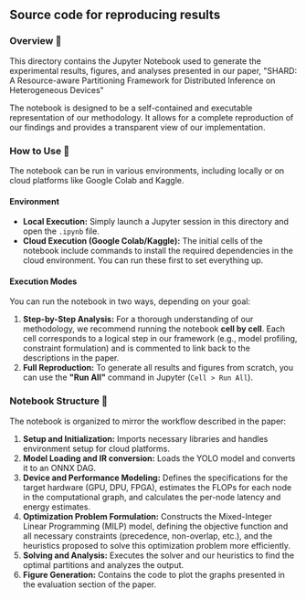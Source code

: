 ## Source code for reproducing results

### Overview 📝

This directory contains the Jupyter Notebook used to generate the experimental results, figures, and analyses presented in our paper, "SHARD: A Resource-aware Partitioning Framework for Distributed Inference on Heterogeneous Devices"

The notebook is designed to be a self-contained and executable representation of our methodology. It allows for a complete reproduction of our findings and provides a transparent view of our implementation.


### How to Use 🚀

The notebook can be run in various environments, including locally or on cloud platforms like Google Colab and Kaggle.

#### Environment

  * **Local Execution:** Simply launch a Jupyter session in this directory and open the `.ipynb` file.
  * **Cloud Execution (Google Colab/Kaggle):** The initial cells of the notebook include commands to install the required dependencies in the cloud environment. You can run these first to set everything up.

#### Execution Modes

You can run the notebook in two ways, depending on your goal:

1.  **Step-by-Step Analysis:** For a thorough understanding of our methodology, we recommend running the notebook **cell by cell**. Each cell corresponds to a logical step in our framework (e.g., model profiling, constraint formulation) and is commented to link back to the descriptions in the paper.
2.  **Full Reproduction:** To generate all results and figures from scratch, you can use the **"Run All"** command in Jupyter (`Cell > Run All`).


### Notebook Structure 🔬

The notebook is organized to mirror the workflow described in the paper:

1.  **Setup and Initialization:** Imports necessary libraries and handles environment setup for cloud platforms.
2.  **Model Loading and IR conversion:** Loads the YOLO model and converts it to an ONNX DAG.
3.  **Device and Performance Modeling:** Defines the specifications for the target hardware (GPU, DPU, FPGA), estimates the FLOPs for each node in the computational graph, and calculates the per-node latency and energy estimates.
4.  **Optimization Problem Formulation:** Constructs the Mixed-Integer Linear Programming (MILP) model, defining the objective function and all necessary constraints (precedence, non-overlap, etc.), and the heuristics proposed to solve this optimization problem more efficiently.
5.  **Solving and Analysis:** Executes the solver and our heuristics to find the optimal partitions and analyzes the output.
6.  **Figure Generation:** Contains the code to plot the graphs presented in the evaluation section of the paper.
